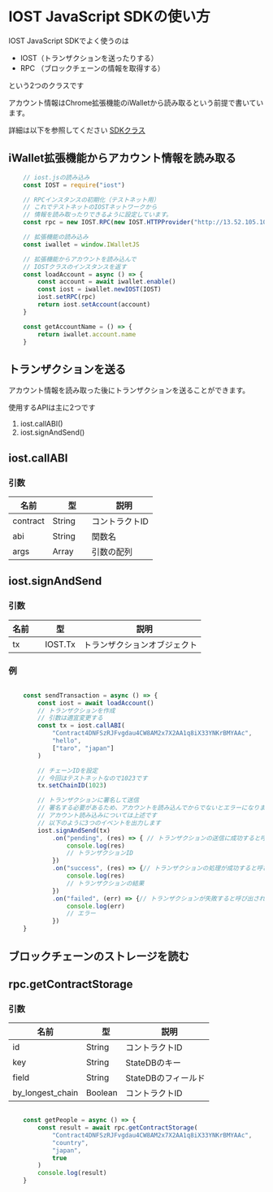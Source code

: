 # IOST JavaScript SDKの使い方

IOST JavaScript SDKでよく使うのは

- IOST（トランザクションを送ったりする）
- RPC （ブロックチェーンの情報を取得する）

という2つのクラスです

アカウント情報はChrome拡張機能のiWalletから読み取るという前提で書いています。

詳細は以下を参照してください
[SDKクラス](https://developers.iost.io/docs/ja/7-iost-js/IOST-class.html)

## iWallet拡張機能からアカウント情報を読み取る

```javascript
    // iost.jsの読み込み
    const IOST = require("iost")

    // RPCインスタンスの初期化（テストネット用）
    // これでテストネットのIOSTネットワークから
    // 情報を読み取ったりできるように設定しています。
    const rpc = new IOST.RPC(new IOST.HTTPProvider("http://13.52.105.102:30001"))

    // 拡張機能の読み込み
    const iwallet = window.IWalletJS

    // 拡張機能からアカウントを読み込んで
    // IOSTクラスのインスタンスを返す
    const loadAccount = async () => {
        const account = await iwallet.enable()
        const iost = iwallet.newIOST(IOST)
        iost.setRPC(rpc)
        return iost.setAccount(account)
    }

    const getAccountName = () => {
        return iwallet.account.name
    }

```

## トランザクションを送る

アカウント情報を読み取った後にトランザクションを送ることができます。

使用するAPIは主に2つです

1. iost.callABI()
2. iost.signAndSend()

## iost.callABI

### 引数
名前 |　型　|　説明
----                |--         |--
contract |String         | コントラクトID
abi　　|String　| 関数名
args　|Array　| 引数の配列

## iost.signAndSend

### 引数
名前 |　型　|　説明
----                |--         |--
tx   |　IOST.Tx | トランザクションオブジェクト

### 例

```javascript

    const sendTransaction = async () => {
        const iost = await loadAccount()
        // トランザクションを作成
        // 引数は適宜変更する
        const tx = iost.callABI(
            "Contract4DNFSzRJFvgdau4CW8AM2x7X2AA1q8iX33YNKrBMYAAc",
            "hello",
            ["taro", "japan"]
        )

        // チェーンIDを設定
        // 今回はテストネットなので1023です
        tx.setChainID(1023)

        // トランザクションに署名して送信
        // 署名する必要があるため、アカウントを読み込んでからでないとエラーになります
        // アカウント読み込みについては上述です
        // 以下のように3つのイベントを出力します
        iost.signAndSend(tx)
            .on("pending", (res) => { // トランザクションの送信に成功すると呼び出されます
                console.log(res)
                // トランザクションID
            })
            .on("success", (res) => {// トランザクションの処理が成功すると呼び出されます
                console.log(res)
                // トランザクションの結果
            })
            .on("failed", (err) => {// トランザクションが失敗すると呼び出されます（送信に失敗 or スマートコントラクト実行中にランタイムエラー）
                console.log(err)
                // エラー
            })
    }
```

## ブロックチェーンのストレージを読む

## rpc.getContractStorage

### 引数

名前 |　型　|　説明
----                |--       |--
id                  | String  | コントラクトID
key                 | String  | StateDBのキー
field               | String  | StateDBのフィールド
by_longest_chain    | Boolean | コントラクトID

```javascript

    const getPeople = async () => {
        const result = await rpc.getContractStorage(
            "Contract4DNFSzRJFvgdau4CW8AM2x7X2AA1q8iX33YNKrBMYAAc",
            "country",
            "japan",
            true
        )
        console.log(result)
    }

```
